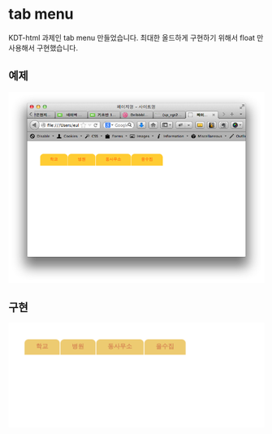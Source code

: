 # tab menu

KDT-html 과제인 tab menu 만들었습니다. 최대한 올드하게 구현하기 위해서 float 만 사용해서 구현했습니다.

## 예제

<img src="tab.png" width="900">

## 구현

<img src="1.png" width="900">

